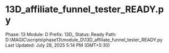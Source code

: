 # 13D_affiliate_funnel_tester_READY.py

Phase: 13
Module: D
Prefix: 13D_
Status: Ready
Path: D:\MAGIC\scripts\phase13\module_D\13D_affiliate_funnel_tester_READY.py
Last Updated: July 28, 2025 5:14 PM (GMT+5:30)
